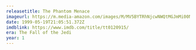 ```yaml
---
releasetitle: The Phantom Menace
imageurl: https://m.media-amazon.com/images/M/MV5BYTRhNjcwNWQtMGJmMi00NmQyLWE2YzItODVmMTdjNWI0ZDA2XkEyXkFqcGdeQXVyNTAyODkwOQ@@._V1_FMjpg_UX1230_.jpg
date: 1999-05-19T21:05:51.372Z
imdblink: https://www.imdb.com/title/tt0120915/
era: The Fall of the Jedi
year: 1
---
```

